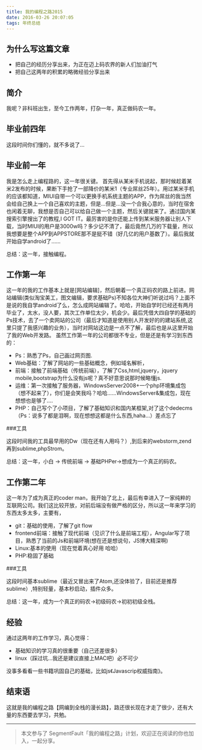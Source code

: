 ```yaml
---
title: 我的编程之路2015
date: 2016-03-26 20:07:05
tags: 年终总结
---
```


## 为什么写这篇文章 ##

- 把自己的经历分享出来，为正在迈上码农界的新人们加油打气
- 把自己这两年的积累的略微经验分享出来

## 简介 ##

我呢？非科班出生，至今工作两年，打杂一年，真正做码农一年。

## 毕业前四年 ##

这段时间你们懂的，就不多说了...

## 毕业前一年 ##
我是怎么走上编程路的，这一年很关键。
首先得从某米手机说起，那时候趁着某米2发布的时候，果断下手抢了一部降价的某米1（专业屌丝25年）。用过某米手机的应该都知道，MIUI自带一个可以更换手机系统主题的APP，作为屌丝的我当然会给自己换上一个自己喜欢的主题，但是...但是...没一个合我心意的，当时在宿舍也闲着无聊，我想是否自己可以给自己做一个主题，然后关键就来了。通过国内某搜索引擎搜出了的教程,I GOT IT。最厉害的是你还能上传到某米服务器让别人下载，当时MIUI的用户是3000w吗？多少记不清了，最后竟然几万的下载量，所以我想要是整个APP到APPSTORE那不是挺不错（好几亿的用户基数了）。最后我就开始自学android了......

总结：这一年，接触编程。

## 工作第一年 ##
这一年的我的工作基本上就是[网站编辑]，然后朝着一个真正码农的路上前进。网站编辑(类似淘宝美工，图文编辑，要求基础Ps)不知各位大神们听说过吗？上面不是说的我自学android了么，怎么成网站编辑了。哈哈，开始自学时已经还有两月毕业了，太水，没人要，其次工作单位太少，机会少。最后凭借大四自学的基础的Ps技术，去了一个卖网站的公司（最后才知道是使用别人开发好的的建站系统,这里只提了我感兴趣的业务），当时对网站这边是一点不了解，最后也是从这里开始了我的Web开发路。
虽然工作第一年的公司都很不专业，但是还是有学习到东西的：

- Ps：熟悉了Ps，自己画过网页图.
- Web基础：了解了网站的一些基础概念，例如域名解析，
- 前端：接触了前端基础（传统前端），了解了Css,html,jquery，jquery mobile,bootstrap为什么没有js呢？真不好意思说那时候略懂js.
- 运维：第一次接触了服务器，WindowsServer2008+一个php环境集成包（想不起来了），你们是会笑我吗？哈哈......WindowsServer&集成包，现在想想也是够了....
- PHP：自己写个了小项目，了解了基础知识和国内某框架,对了这个dedecms（Ps：说多了都是泪啊，现在想想这都是什么东西,haha...）差点忘了

###工具

这段时间我的工具最早用的Dw（现在还有人用吗？）,到后来的webstorm,zend 再到sublime,phpStrom。

总结：这一年，小白 -> 传统前端 -> 基础PHPer->想成为一个真正的码农。

## 工作第二年 ##
这一年为了成为真正的coder man，我开始了北上，最后有幸进入了一家纯粹的互联网公司。我们这比较开放，对前后端没有做严格的区分，所以这一年来学习的东西太多太多，主要有，

- git：基础的使用，了解了git flow
- frontend前端：接触了现代前端（见识了什么是前端工程），Angular写了项目，熟悉了当前的Js和前端环境(想在还是想说句，JS博大精深啊)
- Linux:基本的使用（现在觉着真心好用 哈哈）
- PHP:稳固了基础

###工具

这段时间基本sublime（最近又冒出来了Atom,还没体验了，目前还是推荐sublime）,特别轻量，基本秒启动，插件众多。

总结：这一年，成为一个真正的码农->初级码农->初初初级全栈。

## 经验 ##

通过这两年的工作学习，真心觉得：

- 基础知识的学习真的很重要（自己还差很多）
- linux（踩过坑...我还是建议直接上MAC吧）必不可少

没事多看看一些书籍巩固自己的基础，比如js《Javascrip权威指南》。

## 结束语 ##

这就是我的编程之路【网编到全栈的漫长路】，路还很长现在才走了很少，还有大量的东西要去学习，共勉。


---
> 本文参与了 SegmentFault「我的编程之路」计划，欢迎正在阅读的你也加入，一起分享。
